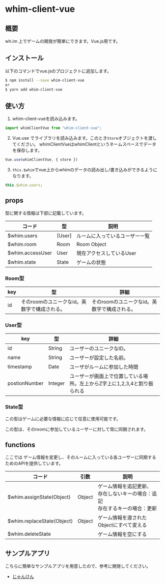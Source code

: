 # whim-client-vue

## 概要
wh.im 上でゲームの開発が簡単にできます。Vue.js用です。

## インストール
以下のコマンドでvue.jsのプロジェクトに追加します。

```bash
$ npm install --save whim-client-vue
or
$ yarn add whim-client-vue
```

## 使い方
1. whim-client-vueを読み込みます。

```js
import whimClientVue from "whim-client-vue";
```

2. Vue.use でライブラリを読み込みます。このとき`Store`オブジェクトを渡してください。
whimClientVueはwhimClientというネームスペースでデータを保存します。

```js
Vue.use(whimClientVue, { store })
```

3. `this.$whim`でvue上からwhimのデータの読み出し/書き込みができるようになります。
```js
this.$whim.users;
```

## props

型に関する情報は下部に記載しています。

| コード           | 型     | 説明                           |
| ---------------- | ------ | ------------------------------ |
| $whim.users      | [User] | ルームに入っているユーザー一覧 |
| $whim.room       | Room   | Room Object                    |
| $whim.accessUser | User   | 現在アクセスしているUser       |
| $whim.state      | State  | ゲームの状態                   |

### Room型

| key  | 型                                           | 詳細                                         |
| ---- | -------------------------------------------- | -------------------------------------------- |
| id   | そのroomのユニークなid。英数字で構成される。 | そのroomのユニークなid。英数字で構成される。 |

### User型

| key           | 型      | 詳細                                                         |
| ------------- | ------- | ------------------------------------------------------------ |
| id            | String  | ユーザーのユニークなID。                                     |
| name          | String  | ユーザーが設定した名前。                                     |
| timestamp     | Date    | ユーザがルームに参加した時間                                 |
| postionNumber | Integer | ユーザーが画面上で位置している場所。左上からZ字上に1,2,3,4と割り振られる |

### State型

この型はゲームに必要な情報に応じて任意に使用可能です。

この型は、そのroomに参加しているユーザーに対して常に同期されます。

## functions

ここでは ゲーム情報を変更し、そのルームに入っている各ユーザーに同期するためのAPIを提供しています。

| コード                     | 引数   | 説明                                                         |
| -------------------------- | ------ | ------------------------------------------------------------ |
| $whim.assignState(Object)  | Object | ゲーム情報を追記更新、  <br />存在しないキーの場合：追記 <br />存在するキーの場合：更新 |
| $whim.replaceState(Object) | Object | ゲーム情報を渡されたObjectにすべて変える                     |
| $whim.deleteState          |        | ゲーム情報を空にする                                         |

## サンプルアプリ
こちらに簡単なサンプルアプリを用意したので、参考に開発してください。

- [じゃんけん](https://github.com/whimRTC/whim-janken)
